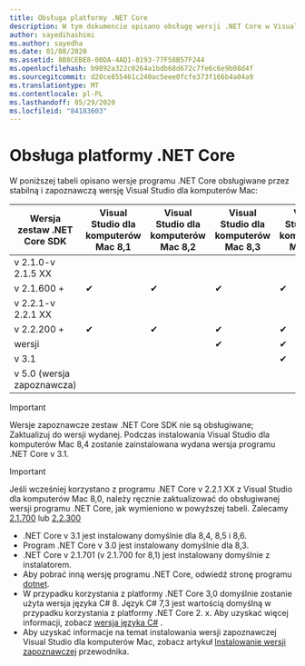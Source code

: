 ```yaml
---
title: Obsługa platformy .NET Core
description: W tym dokumencie opisano obsługę wersji .NET Core w Visual Studio dla komputerów Mac
author: sayedihashimi
ms.author: sayedha
ms.date: 01/08/2020
ms.assetid: 8B8CEBE8-00DA-4AD1-8193-77F58B57F244
ms.openlocfilehash: b9892a322c0264a1bdb68d672c7fe6c6e9b08d4f
ms.sourcegitcommit: d20ce855461c240ac5eee0fcfe373f166b4a04a9
ms.translationtype: MT
ms.contentlocale: pl-PL
ms.lasthandoff: 05/29/2020
ms.locfileid: "84183603"
---
```

# <a name="net-core-support"></a>Obsługa platformy .NET Core

W poniższej tabeli opisano wersje programu .NET Core obsługiwane przez stabilną i zapoznawczą wersję Visual Studio dla komputerów Mac:

| Wersja zestaw .NET Core SDK |Visual Studio dla komputerów Mac 8,1 | Visual Studio dla komputerów Mac 8,2 | Visual Studio dla komputerów Mac 8,3 | Visual Studio dla komputerów Mac 8,4 | Visual Studio dla komputerów Mac 8,5 | Visual Studio dla komputerów Mac 8,6 |
|---------|---------|---------|---------|---------|---------|---------|
|v 2.1.0-v 2.1.5 XX | | | | | | |
|v 2.1.600 + |✔︎|✔︎|✔︎|✔︎|✔︎|✔︎|
|v 2.2.1-v 2.2.1 XX | | | | | | |
|v 2.2.200 + |✔︎|✔︎|✔︎|✔︎|✔︎|✔︎|
|wersji | | |✔︎|✔︎|✔︎|✔︎|
|v 3.1 | | | |✔︎|✔︎|✔︎|
|v 5.0 (wersja zapoznawcza) | | | | | |✔︎|

> [!IMPORTANT]
> Wersje zapoznawcze zestaw .NET Core SDK nie są obsługiwane; Zaktualizuj do wersji wydanej. Podczas instalowania Visual Studio dla komputerów Mac 8,4 zostanie zainstalowana wydana wersja programu .NET Core v 3.1.

> [!IMPORTANT]
> Jeśli wcześniej korzystano z programu .NET Core v 2.2.1 XX z Visual Studio dla komputerów Mac 8,0, należy ręcznie zaktualizować do obsługiwanej wersji programu .NET Core, jak wymieniono w powyższej tabeli. Zalecamy [2.1.700](https://dotnet.microsoft.com/download/dotnet-core/2.1) lub [2.2.300](https://dotnet.microsoft.com/download/dotnet-core/2.2)

* .NET Core v 3.1 jest instalowany domyślnie dla 8,4, 8,5 i 8,6.
* Program .NET Core v 3.0 jest instalowany domyślnie dla 8,3.
* .NET Core v 2.1.701 (v 2.1.700 for 8,1) jest instalowany domyślnie z instalatorem.
* Aby pobrać inną wersję programu .NET Core, odwiedź stronę programu [dotnet](https://dotnet.microsoft.com/download/dotnet-core).
* W przypadku korzystania z platformy .NET Core 3,0 domyślnie zostanie użyta wersja języka C# 8. Język C# 7,3 jest wartością domyślną w przypadku korzystania z platformy .NET Core 2. x. Aby uzyskać więcej informacji, zobacz [wersja języka C#](/dotnet/csharp/language-reference/configure-language-version) .
* Aby uzyskać informacje na temat instalowania wersji zapoznawczej Visual Studio dla komputerów Mac, zobacz artykuł [Instalowanie wersji zapoznawczej](/visualstudio/mac/install-preview) przewodnika.
